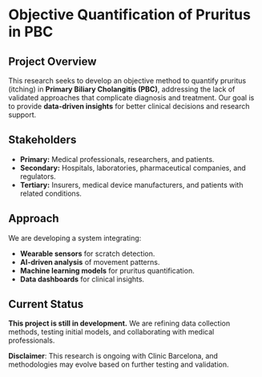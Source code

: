 # Objective Quantification of Pruritus in PBC 

## Project Overview

This research seeks to develop an objective method to quantify pruritus (itching) in **Primary Biliary Cholangitis (PBC)**, addressing the lack of validated approaches that complicate diagnosis and treatment. Our goal is to provide **data-driven insights** for better clinical decisions and research support.

## Stakeholders

- **Primary:** Medical professionals, researchers, and patients.
- **Secondary:** Hospitals, laboratories, pharmaceutical companies, and regulators.
- **Tertiary:** Insurers, medical device manufacturers, and patients with related conditions.

## Approach

We are developing a system integrating:

- **Wearable sensors** for scratch detection.
- **AI-driven analysis** of movement patterns.
- **Machine learning models** for pruritus quantification.
- **Data dashboards** for clinical insights.

## Current Status

**This project is still in development.** We are refining data collection methods, testing initial models, and collaborating with medical professionals.




**Disclaimer**: This research is ongoing with Clinic Barcelona, and methodologies may evolve based on further testing and validation.


